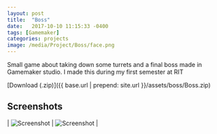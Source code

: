 ```yaml
---
layout: post
title:  "Boss"
date:   2017-10-10 11:15:33 -0400
tags: [Gamemaker]
categories: projects
image: /media/Project/Boss/face.png
---
```


Small game about taking down some turrets and a final boss made in Gamemaker studio. I made this during my first semester at RIT

<!--more-->

[Download (.zip)]({{ base.url | prepend: site.url }}/assets/boss/Boss.zip)

## Screenshots

| ![Screenshot]({{site.url}}/media/Project/Boss/boss.png) | ![Screenshot]({{site.url}}/media/Project/Boss/boss2.png) |

